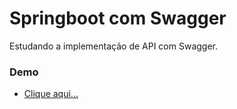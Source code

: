 # Springboot com Swagger

Estudando a implementação de API com Swagger.

### Demo

* [Clique aqui...](https://test-springboot-swagger.herokuapp.com/swagger-ui.html)
